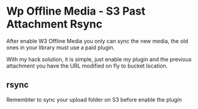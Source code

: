 # Wp Offline Media - S3 Past Attachment Rsync

After enable W3 Offline Media you only can sync the new media, the old ones in your library must use a paid plugin.

With my hack solution, it is simple, just enable my plugin and the previous attachment you have the URL modified on fly to bucket location.

## rsync

Remembter to sync your upload folder on S3 before enable the plugin
